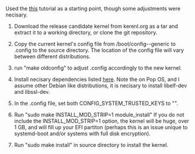Used the <a href="https://www.youtube.com/watch?v=WiZ05pnHZqM&t=1809s
">this</a> tutorial as a starting point, though some adjustments were necisary.

1. Download the release candidate kernel from kerenl.org as a tar and extract
	it to a working directory, or clone the git repository.

2. Copy the current kernel's config file from /boot/config-<kernel name>-generic 
	to .config to the source directory. The location of the config file will vary 
	between different distributions.

3. run "make oldconfig" to adjust .config accordingly to the new kernel.

4. Install necisary dependencies listed
	<a href="https://www.kernel.org/doc/html/v4.12/process/changes.html">here</a>.
	Note the on Pop OS, and I assume other Debian like distributions, it is
	necisary to install libelf-dev and libssl-dev.

5. In the .config file, set both CONFIG_SYSTEM_TRUSTED_KEYS to "".

6. Run "sudo make INSTALL_MOD_STRIP=1 module_install" If you do not include
	the INSTALL_MOD_STRIP=1 option, the kernel will be huge, over 1 GB,
	and will fill up your EFI partiton (perhaps this is an issue unique to
	systemd-boot and/or systems with full disk encryption).

7. Run "sudo make install" in source directory to install the kernel.

